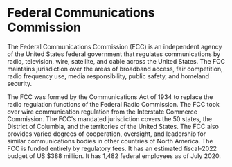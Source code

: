 # Federal Communications Commission

The Federal Communications Commission (FCC) is an independent agency of the United States federal government that regulates communications by radio, television, wire, satellite, and cable across the United States. The FCC maintains jurisdiction over the areas of broadband access, fair competition, radio frequency use, media responsibility, public safety, and homeland security.

The FCC was formed by the Communications Act of 1934 to replace the radio regulation functions of the Federal Radio Commission. The FCC took over wire communication regulation from the Interstate Commerce Commission. The FCC's mandated jurisdiction covers the 50 states, the District of Columbia, and the territories of the United States. The FCC also provides varied degrees of cooperation, oversight, and leadership for similar communications bodies in other countries of North America. The FCC is funded entirely by regulatory fees. It has an estimated fiscal-2022 budget of US $388 million. It has 1,482 federal employees as of July 2020.